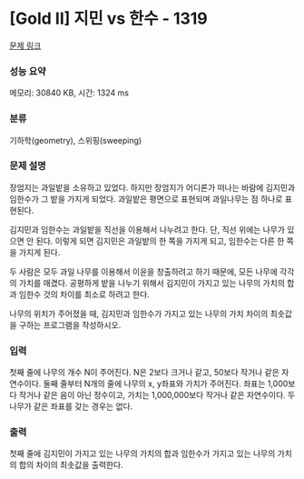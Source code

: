 # [Gold II] 지민 vs 한수 - 1319 

[문제 링크](https://www.acmicpc.net/problem/1319) 

### 성능 요약

메모리: 30840 KB, 시간: 1324 ms

### 분류

기하학(geometry), 스위핑(sweeping)

### 문제 설명

<p>장엄지는 과일밭을 소유하고 있었다. 하지만 장엄지가 어디론가 떠나는 바람에 김지민과 임한수가 그 밭을 가지게 되었다. 과일밭은 평면으로 표현되며 과일나무는 점 하나로 표현된다.</p>

<p>김지민과 임한수는 과일밭을 직선을 이용해서 나누려고 한다. 단, 직선 위에는 나무가 있으면 안 된다. 이렇게 되면 김지민은 과일밭의 한 쪽을 가지게 되고, 임한수는 다른 한 쪽을 가지게 된다.</p>

<p>두 사람은 모두 과일 나무를 이용해서 이윤을 창출하려고 하기 때문에, 모든 나무에 각각의 가치를 매겼다. 공평하게 밭을 나누기 위해서 김지민이 가지고 있는 나무의 가치의 합과 임한수 것의 차이를 최소로 하려고 한다.</p>

<p>나무의 위치가 주어졌을 때, 김지민과 임한수가 가지고 있는 나무의 가치 차이의 최솟값을 구하는 프로그램을 작성하시오.</p>

### 입력 

 <p>첫째 줄에 나무의 개수 N이 주어진다. N은 2보다 크거나 같고, 50보다 작거나 같은 자연수이다. 둘째 줄부터 N개의 줄에 나무의 x, y좌표와 가치가 주어진다. 좌표는 1,000보다 작거나 같은 음이 아닌 정수이고, 가치는 1,000,000보다 작거나 같은 자연수이다. 두 나무가 같은 좌표를 갖는 경우는 없다.</p>

### 출력 

 <p>첫째 줄에 김지민이 가지고 있는 나무의 가치의 합과 임한수가 가지고 있는 나무의 가치의 합의 차이의 최솟값을 출력한다.</p>

